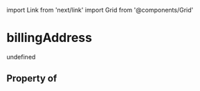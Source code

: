 import Link from 'next/link'
import Grid from '@components/Grid'

# billingAddress

undefined

## Property of



